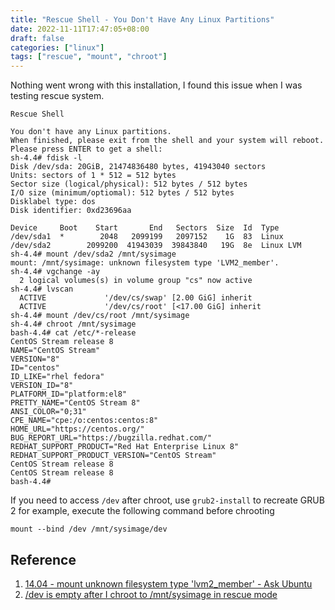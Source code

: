 ```yaml
---
title: "Rescue Shell - You Don't Have Any Linux Partitions"
date: 2022-11-11T17:47:05+08:00
draft: false
categories: ["linux"]
tags: ["rescue", "mount", "chroot"]
---
```


Nothing went wrong with this installation, I found this issue when I was testing rescue system.

```BashSession
Rescue Shell

You don't have any Linux partitions.
When finished, please exit from the shell and your system will reboot.
Please press ENTER to get a shell:
sh-4.4# fdisk -l
Disk /dev/sda: 20GiB, 21474836480 bytes, 41943040 sectors
Units: sectors of 1 * 512 = 512 bytes
Sector size (logical/physical): 512 bytes / 512 bytes
I/O size (minimum/optiomal): 512 bytes / 512 bytes
Disklabel type: dos
Disk identifier: 0xd23696aa

Device     Boot    Start       End   Sectors  Size  Id  Type
/dev/sda1  *        2048   2099199   2097152    1G  83  Linux
/dev/sda2        2099200  41943039  39843840   19G  8e  Linux LVM
sh-4.4# mount /dev/sda2 /mnt/sysimage
mount: /mnt/sysimage: unknown filesystem type 'LVM2_member'.
sh-4.4# vgchange -ay
  2 logical volumes(s) in volume group "cs" now active
sh-4.4# lvscan
  ACTIVE             '/dev/cs/swap' [2.00 GiG] inherit
  ACTIVE             '/dev/cs/root' [<17.00 GiG] inherit
sh-4.4# mount /dev/cs/root /mnt/sysimage
sh-4.4# chroot /mnt/sysimage
bash-4.4# cat /etc/*-release
CentOS Stream release 8
NAME="CentOS Stream"
VERSION="8"
ID="centos"
ID_LIKE="rhel fedora"
VERSION_ID="8"
PLATFORM_ID="platform:el8"
PRETTY_NAME="CentOS Stream 8"
ANSI_COLOR="0;31"
CPE_NAME="cpe:/o:centos:centos:8"
HOME_URL="https://centos.org/"
BUG_REPORT_URL="https://bugzilla.redhat.com/"
REDHAT_SUPPORT_PRODUCT="Red Hat Enterprise Linux 8"
REDHAT_SUPPORT_PRODUCT_VERSION="CentOS Stream"
CentOS Stream release 8
CentOS Stream release 8
bash-4.4# 
```

If you need to access `/dev` after chroot, use `grub2-install` to recreate GRUB 2 for example, execute the following command before chrooting

```Shell
mount --bind /dev /mnt/sysimage/dev
```

## Reference

1. [14.04 - mount unknown filesystem type 'lvm2_member' - Ask Ubuntu](https://askubuntu.com/a/1078061)
2. [/dev is empty after I chroot to /mnt/sysimage in rescue mode](https://narkive.com/0yw58zIA.2)
